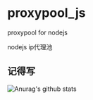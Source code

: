 # proxypool_js
proxypool for nodejs


nodejs ip代理池 

## 记得写
![Anurag's github stats](https://github-readme-stats.vercel.app/api?username=lifefloating&show_icons=true&theme=radical)

